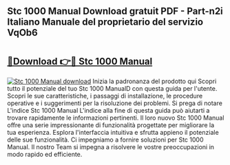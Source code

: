 ## Stc 1000 Manual Download gratuit PDF - Part-n2i Italiano Manuale del proprietario del servizio VqOb6

# <h2><a href="http://dfdj9u.blite.top/?on=Stc+1000+Manual">🔗Download 👉🔴 Stc 1000 Manual</a></h2>

[![Stc 1000 Manual download](https://i.imgur.com/lujVjoI.png)](http://dfdj9u.blite.top/?on=Stc+1000+Manual)
Inizia la padronanza del prodotto qui Scopri tutto il potenziale del tuo Stc 1000 ManualD con questa guida per l'utente. Scopri le sue caratteristiche, i passaggi di installazione, le procedure operative e i suggerimenti per la risoluzione dei problemi. Si prega di notare L'indice Stc 1000 Manual L'indice alla fine di questa guida può aiutarti a trovare rapidamente le informazioni pertinenti. Il loro nuovo Stc 1000 Manual offre una serie impressionante di funzionalità progettate per migliorare la tua esperienza. Esplora l'interfaccia intuitiva e sfrutta appieno il potenziale delle sue funzionalità. Ci impegniamo a fornire soluzioni per Stc 1000 Manual. Il nostro Team si impegna a risolvere le vostre preoccupazioni in modo rapido ed efficiente.
